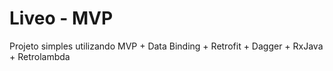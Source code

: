 # Liveo - MVP

Projeto simples utilizando MVP + Data Binding + Retrofit + Dagger + RxJava + Retrolambda
